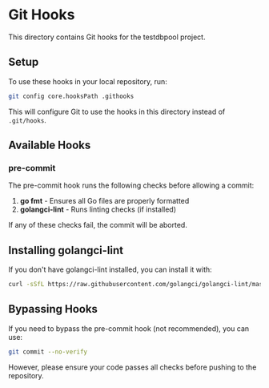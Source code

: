 # Git Hooks

This directory contains Git hooks for the testdbpool project.

## Setup

To use these hooks in your local repository, run:

```bash
git config core.hooksPath .githooks
```

This will configure Git to use the hooks in this directory instead of `.git/hooks`.

## Available Hooks

### pre-commit

The pre-commit hook runs the following checks before allowing a commit:

1. **go fmt** - Ensures all Go files are properly formatted
2. **golangci-lint** - Runs linting checks (if installed)

If any of these checks fail, the commit will be aborted.

## Installing golangci-lint

If you don't have golangci-lint installed, you can install it with:

```bash
curl -sSfL https://raw.githubusercontent.com/golangci/golangci-lint/master/install.sh | sh -s -- -b $(go env GOPATH)/bin
```

## Bypassing Hooks

If you need to bypass the pre-commit hook (not recommended), you can use:

```bash
git commit --no-verify
```

However, please ensure your code passes all checks before pushing to the repository.